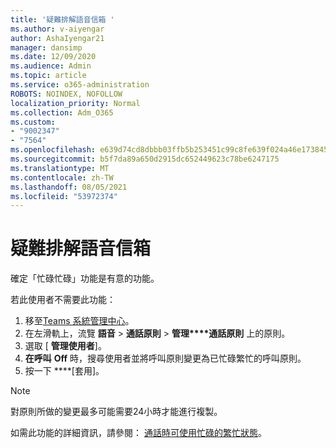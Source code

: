 ```yaml
---
title: '疑難排解語音信箱 '
ms.author: v-aiyengar
author: AshaIyengar21
manager: dansimp
ms.date: 12/09/2020
ms.audience: Admin
ms.topic: article
ms.service: o365-administration
ROBOTS: NOINDEX, NOFOLLOW
localization_priority: Normal
ms.collection: Adm_O365
ms.custom:
- "9002347"
- "7564"
ms.openlocfilehash: e639d74cd8dbbb03ffb5b253451c99c8fe639f024a46e173845a0f4d322e43ca
ms.sourcegitcommit: b5f7da89a650d2915dc652449623c78be6247175
ms.translationtype: MT
ms.contentlocale: zh-TW
ms.lasthandoff: 08/05/2021
ms.locfileid: "53972374"
---
```

# <a name="troubleshooting-voicemail"></a>疑難排解語音信箱

確定「忙碌忙碌」功能是有意的功能。

若此使用者不需要此功能：

1. 移至[Teams 系統管理中心](https://admin.teams.microsoft.com/policies/calling)。
1. 在左滑軌上，流覽 **語音**  >  **通話原則**  >  **管理****通話原則** 上的原則。
1. 選取 [ **管理使用者**]。
1. **在呼叫** **Off** 時，搜尋使用者並將呼叫原則變更為已忙碌繁忙的呼叫原則。
1. 按一下 ****[套用]。
> [!NOTE]
> 對原則所做的變更最多可能需要24小時才能進行複製。

如需此功能的詳細資訊，請參閱： [通話時可使用忙碌的繁忙狀態](https://docs.microsoft.com/microsoftteams/teams-calling-policy#busy-on-busy-is-available-while-in-a-call)。
